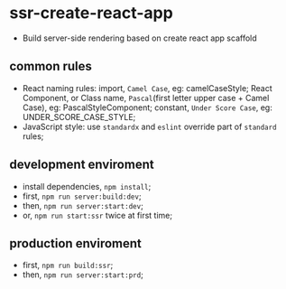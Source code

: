 # ssr-create-react-app
- Build server-side rendering based on create react app scaffold

##  common rules

- React naming rules: import, `Camel Case`, eg: camelCaseStyle;
React Component, or Class name, `Pascal`(first letter upper case + Camel Case), eg: PascalStyleComponent;
constant, `Under Score Case`, eg: UNDER_SCORE_CASE_STYLE;
- JavaScript style: use `standardx` and `eslint` override part of `standard` rules;


## development enviroment

- install dependencies, `npm install`;
- first, `npm run server:build:dev`;
- then, `npm run server:start:dev`;
- or, `npm run start:ssr` twice at first time;


## production enviroment

 - first, `npm run build:ssr`;
 - then, `npm run server:start:prd`;
 
